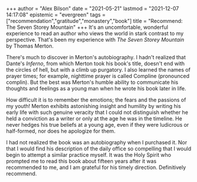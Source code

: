 +++
author = "Alex Bilson"
date = "2021-05-21"
lastmod = "2021-12-07 14:17:08"
epistemic = "evergreen"
tags = ["recommendation","gratitude","monastery","book"]
title = "Recommend: The Seven Storey Mountain"
+++
It's an uncomfortable, wonderful experience to read an author who views the world in stark contrast to my perspective. That's been my experience with _The Seven Storey Mountain_ by Thomas Merton.

There's much to discover in Merton's autobiography. I hadn't realized that Dante's _Inferno_, from which Merton took his book's title, doesn't end with the circles of hell, but with a climb up purgatory. I also learned the names of prayer times; for example, nighttime prayer is called Compline (pronounced complin). But the best was Merton's humble ability to communicate his thoughts and feelings as a young man when he wrote his book later in life.

How difficult it is to remember the emotions; the fears and the passions of my youth! Merton exhibits astonishing insight and humility by writing his early life with such genuine veracity that I could not distinguish whether he held a conviction as a writer or only at the age he was in the timeline. He never hedges his true beliefs at a young age, even if they were ludicrous or half-formed, nor does he apologize for them.

I had not realized the book was an autobiography when I purchased it. Nor that I would find his description of the daily office so compelling that I would begin to attempt a similar practice myself. It was the Holy Spirit who prompted me to read this book about fifteen years after it was recommended to me, and I am grateful for his timely direction. Definitively recommend.
